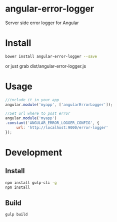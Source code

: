 # angular-error-logger
Server side error logger for Angular

# Install

```sh
bower install angular-error-logger --save
```

or just grab dist/angular-error-logger.js

# Usage

```javascript
//include it in your app
angular.module('myapp', ['angularErrorLogger']);

//Set url where to post error
angular.module('myapp')
.constant('ANGULAR_ERROR_LOGGER_CONFIG', {
     url: 'http://localhost:9000/error-logger'
});
```

# Development

## Install

```sh
npm install gulp-cli -g
npm install
```

## Build

```sh
gulp build
```